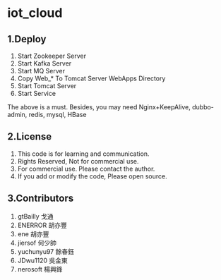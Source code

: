 # iot_cloud

## 1.Deploy
1. Start Zookeeper Server
2. Start Kafka Server
3. Start MQ Server
4. Copy Web_* To Tomcat Server WebApps Directory
5. Start Tomcat Server
6. Start Service

The above is a must. Besides, you may need Nginx+KeepAlive, dubbo-admin, redis, mysql, HBase

## 2.License
1. This code is for learning and communication. 
2. Rights Reserved, Not for commercial use.
3. For commercial use. Please contact the author.
4. If you add or modify the code, Please open source.

## 3.Contributors
1. gtBailly 戈通
2. ENERROR 胡亦豐
3. ene 胡亦豐
4. jiersof 何少帥
5. yuchunyu97 餘春鈺
6. JDwu1120 吳金東
7. nerosoft 楊興鋒
